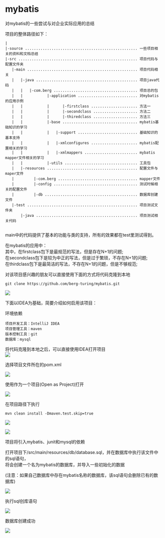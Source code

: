 # mybatis
对mybatis的一些尝试与对企业实际应用的总结  

项目的整体路径如下：  
```
|
|-source ................................................... 一些项目相关的资料和文档总结
|-src ...................................................... 项目代码与配置文件夹
   |-main .................................................. 项目代码相关
   |   |-java .............................................. 项目java代码
   |   |   |-com.berg ...................................... 项目总的包
   |   |           |-application ........................... 对mybatis的应用示例
   |   |           |      |-firstclass ..................... 方法一
   |   |           |      |-secondclass .................... 方法二
   |   |           |      |-thiredclass .................... 方法三
   |   |           |-base .................................. mybatis基础知识的学习
   |   |           |   |-support ........................... 基础知识的基本支持
   |   |           |   |-xmlconfigures ..................... mybatis配置相关的学习
   |   |           |   |-xmlmappers ........................ mybatis mapper文件相关的学习
   |   |           |-utils ................................. 工具包
   |   |-resources ......................................... 配置文件与maper文件
   |         |-com.berg .................................... mapper文件
   |         |-config ...................................... 测试时候相关的配置文件
   |         |-db .......................................... 数据库创建文件
   |-test .................................................. 项目测试文件夹
       |-java .............................................. 项目测试相关代码
   
```
 
  
main中的代码提供了基本的功能与类的支持，所有的效果都在test里测试得到。  

在mybatis的应用中：  
其中，在firstclass包下是最规范的写法，但是存在N+1的问题;  
在secondclass包下是较为中正的写法，但是过于繁琐，不存在N+1的问题;  
在thirdclass包下是最简洁的写法，不存在N+1的问题，但是不够规范;  


对该项目感兴趣的朋友可以直接使用下面的方式将代码克隆到本地  
```
git clone https://github.com/berg-turing/mybatis.git
```
![](https://github.com/berg-turing/mybatis/raw/master/source/image/git_clone.png)


下面以IDEA为基础，简要介绍如何启用该项目： 

环境依赖  
```
项目开发工具：IntelliJ IDEA  
项目管理工具：maven  
版本控制工具：git  
数据库：mysql  
```

将代码克隆到本地之后，可以直接使用IDEA打开项目  
![](https://github.com/berg-turing/mybatis/raw/master/source/image/idea_index.png)

选择项目文件所在的pom.xml  

![](https://github.com/berg-turing/mybatis/raw/master/source/image/idea_openproject.png)

使用作为一个项目(Open as Project)打开  

![](https://github.com/berg-turing/mybatis/raw/master/source/image/idea_asproject.png)

在项目路径下执行  
```
mvn clean install -Dmaven.test.skip=true
```

![](https://github.com/berg-turing/mybatis/raw/master/source/image/idea_mavenclean.png)


![](https://github.com/berg-turing/mybatis/raw/master/source/image/idea_mavencleanfin.png)

项目将引入mybatis、junit和mysql的依赖


打开项目下/src/main/resources/db/database.sql，并在数据库中执行该文件中的sql语句，  
将会创建一个名为mybatis的数据库，并导入一些初始化的数据  

(注意：如果自己数据库中存在mybatis名称的数据库，该sql语句会删除已有的数据库)

![](https://github.com/berg-turing/mybatis/raw/master/source/image/idea_database.png)

执行sql创库语句  

![](https://github.com/berg-turing/mybatis/raw/master/source/image/workbench_exesql.png)

数据库创建成功  

![](https://github.com/berg-turing/mybatis/raw/master/source/image/workbench_database.png)


